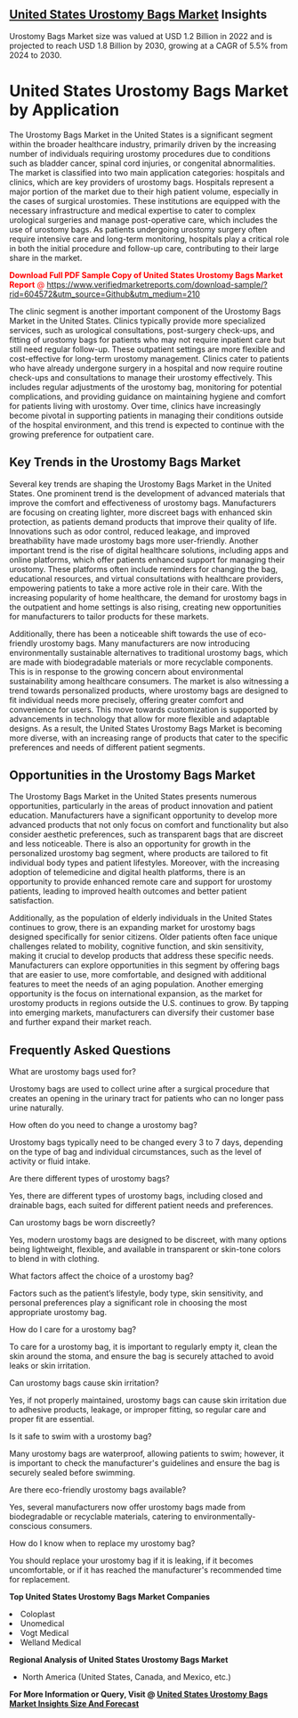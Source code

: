 <h2><a href="https://www.verifiedmarketreports.com/download-sample/?rid=604572&amp;utm_source=Github&amp;utm_medium=210" target="_blank">United States Urostomy Bags Market</a> Insights</h2><p>Urostomy Bags Market size was valued at USD 1.2 Billion in 2022 and is projected to reach USD 1.8 Billion by 2030, growing at a CAGR of 5.5% from 2024 to 2030.</p><p><h1>United States Urostomy Bags Market by Application</h1><p>The Urostomy Bags Market in the United States is a significant segment within the broader healthcare industry, primarily driven by the increasing number of individuals requiring urostomy procedures due to conditions such as bladder cancer, spinal cord injuries, or congenital abnormalities. The market is classified into two main application categories: hospitals and clinics, which are key providers of urostomy bags. Hospitals represent a major portion of the market due to their high patient volume, especially in the cases of surgical urostomies. These institutions are equipped with the necessary infrastructure and medical expertise to cater to complex urological surgeries and manage post-operative care, which includes the use of urostomy bags. As patients undergoing urostomy surgery often require intensive care and long-term monitoring, hospitals play a critical role in both the initial procedure and follow-up care, contributing to their large share in the market.<p><span class=""><span style="color: #ff0000;"><strong>Download Full PDF Sample Copy of United States Urostomy Bags Market Report</strong> @ </span><a href="https://www.verifiedmarketreports.com/download-sample/?rid=604572&amp;utm_source=Github&amp;utm_medium=210" target="_blank">https://www.verifiedmarketreports.com/download-sample/?rid=604572&amp;utm_source=Github&amp;utm_medium=210</a></span></p>The clinic segment is another important component of the Urostomy Bags Market in the United States. Clinics typically provide more specialized services, such as urological consultations, post-surgery check-ups, and fitting of urostomy bags for patients who may not require inpatient care but still need regular follow-up. These outpatient settings are more flexible and cost-effective for long-term urostomy management. Clinics cater to patients who have already undergone surgery in a hospital and now require routine check-ups and consultations to manage their urostomy effectively. This includes regular adjustments of the urostomy bag, monitoring for potential complications, and providing guidance on maintaining hygiene and comfort for patients living with urostomy. Over time, clinics have increasingly become pivotal in supporting patients in managing their conditions outside of the hospital environment, and this trend is expected to continue with the growing preference for outpatient care.<h2>Key Trends in the Urostomy Bags Market</h2><p>Several key trends are shaping the Urostomy Bags Market in the United States. One prominent trend is the development of advanced materials that improve the comfort and effectiveness of urostomy bags. Manufacturers are focusing on creating lighter, more discreet bags with enhanced skin protection, as patients demand products that improve their quality of life. Innovations such as odor control, reduced leakage, and improved breathability have made urostomy bags more user-friendly. Another important trend is the rise of digital healthcare solutions, including apps and online platforms, which offer patients enhanced support for managing their urostomy. These platforms often include reminders for changing the bag, educational resources, and virtual consultations with healthcare providers, empowering patients to take a more active role in their care. With the increasing popularity of home healthcare, the demand for urostomy bags in the outpatient and home settings is also rising, creating new opportunities for manufacturers to tailor products for these markets.<p>Additionally, there has been a noticeable shift towards the use of eco-friendly urostomy bags. Many manufacturers are now introducing environmentally sustainable alternatives to traditional urostomy bags, which are made with biodegradable materials or more recyclable components. This is in response to the growing concern about environmental sustainability among healthcare consumers. The market is also witnessing a trend towards personalized products, where urostomy bags are designed to fit individual needs more precisely, offering greater comfort and convenience for users. This move towards customization is supported by advancements in technology that allow for more flexible and adaptable designs. As a result, the United States Urostomy Bags Market is becoming more diverse, with an increasing range of products that cater to the specific preferences and needs of different patient segments.<h2>Opportunities in the Urostomy Bags Market</h2><p>The Urostomy Bags Market in the United States presents numerous opportunities, particularly in the areas of product innovation and patient education. Manufacturers have a significant opportunity to develop more advanced products that not only focus on comfort and functionality but also consider aesthetic preferences, such as transparent bags that are discreet and less noticeable. There is also an opportunity for growth in the personalized urostomy bag segment, where products are tailored to fit individual body types and patient lifestyles. Moreover, with the increasing adoption of telemedicine and digital health platforms, there is an opportunity to provide enhanced remote care and support for urostomy patients, leading to improved health outcomes and better patient satisfaction.<p>Additionally, as the population of elderly individuals in the United States continues to grow, there is an expanding market for urostomy bags designed specifically for senior citizens. Older patients often face unique challenges related to mobility, cognitive function, and skin sensitivity, making it crucial to develop products that address these specific needs. Manufacturers can explore opportunities in this segment by offering bags that are easier to use, more comfortable, and designed with additional features to meet the needs of an aging population. Another emerging opportunity is the focus on international expansion, as the market for urostomy products in regions outside the U.S. continues to grow. By tapping into emerging markets, manufacturers can diversify their customer base and further expand their market reach.<h2>Frequently Asked Questions</h2><p>What are urostomy bags used for?</p><p>Urostomy bags are used to collect urine after a surgical procedure that creates an opening in the urinary tract for patients who can no longer pass urine naturally.</p><p>How often do you need to change a urostomy bag?</p><p>Urostomy bags typically need to be changed every 3 to 7 days, depending on the type of bag and individual circumstances, such as the level of activity or fluid intake.</p><p>Are there different types of urostomy bags?</p><p>Yes, there are different types of urostomy bags, including closed and drainable bags, each suited for different patient needs and preferences.</p><p>Can urostomy bags be worn discreetly?</p><p>Yes, modern urostomy bags are designed to be discreet, with many options being lightweight, flexible, and available in transparent or skin-tone colors to blend in with clothing.</p><p>What factors affect the choice of a urostomy bag?</p><p>Factors such as the patient’s lifestyle, body type, skin sensitivity, and personal preferences play a significant role in choosing the most appropriate urostomy bag.</p><p>How do I care for a urostomy bag?</p><p>To care for a urostomy bag, it is important to regularly empty it, clean the skin around the stoma, and ensure the bag is securely attached to avoid leaks or skin irritation.</p><p>Can urostomy bags cause skin irritation?</p><p>Yes, if not properly maintained, urostomy bags can cause skin irritation due to adhesive products, leakage, or improper fitting, so regular care and proper fit are essential.</p><p>Is it safe to swim with a urostomy bag?</p><p>Many urostomy bags are waterproof, allowing patients to swim; however, it is important to check the manufacturer's guidelines and ensure the bag is securely sealed before swimming.</p><p>Are there eco-friendly urostomy bags available?</p><p>Yes, several manufacturers now offer urostomy bags made from biodegradable or recyclable materials, catering to environmentally-conscious consumers.</p><p>How do I know when to replace my urostomy bag?</p><p>You should replace your urostomy bag if it is leaking, if it becomes uncomfortable, or if it has reached the manufacturer's recommended time for replacement.</p></p><p><strong>Top United States Urostomy Bags Market Companies</strong></p><div data-test-id=""><p><li>Coloplast</li><li> Unomedical</li><li> Vogt Medical</li><li> Welland Medical</li></p><div><strong>Regional Analysis of&nbsp;United States Urostomy Bags Market</strong></div><ul><li dir="ltr"><p dir="ltr">North America&nbsp;(United States, Canada, and Mexico, etc.)</p></li></ul><p><strong>For More Information or Query, Visit @&nbsp;</strong><strong><a href="https://www.verifiedmarketreports.com/product/urostomy-bags-market/?utm_source=Github&amp;utm_medium=210" target="_blank">United States Urostomy Bags Market Insights Size And Forecast</a></strong></p></div>
